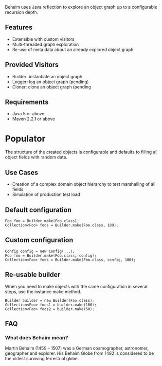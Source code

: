 Behaim uses Java reflection to explore an object graph up to a configurable recursion depth.

## Features ##
  * Extensible with custom visitors
  * Multi-threaded graph exploration
  * Re-use of meta data about an already explored object graph

## Provided Visitors ##
  * Builder: instantiate an object graph
  * Logger: log an object graph (pending)
  * Cloner: clone an object graph (pending

## Requirements ##
  * Java 5 or above
  * Maven 2.2.1 or above

# Populator #

The structure of the created objects is configurable and defaults to filling all object fields with random data.

## Use Cases ##
  * Creation of a complex domain object hierarchy to test marshalling of all fields
  * Simulation of production test load

## Default configuration ##
```
Foo foo = Builder.make(Foo.class);
Collection<Foo> foos = Builder.make(Foo.class, 100);
```

## Custom configuration ##
```
Config config = new Config(...);
Foo foo = Builder.make(Foo.class, config);
Collection<Foo> foos = Builder.make(Foo.class, config, 100);
```

## Re-usable builder ##
When you need to make objects with the same configuration in several steps, use the instance make method.
```
Builder builder = new Builder(Foo.class);
Collection<Foo> foos1 = builder.make(100);
Collection<Foo> foos2 = builder.make(50);
```

## FAQ ##

### What does Behaim mean? ###
Martin Behaim (1459 – 1507) was a German cosmographer, astronomer, geographer and explorer. His Behaim Globe from 1492 is considered to be the oldest surviving terrestrial globe.